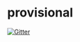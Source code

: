 # provisional

[![Gitter](https://badges.gitter.im/provtest/Lobby.svg)](https://gitter.im/provtest/Lobby?utm_source=badge&utm_medium=badge&utm_campaign=pr-badge&utm_content=badge)